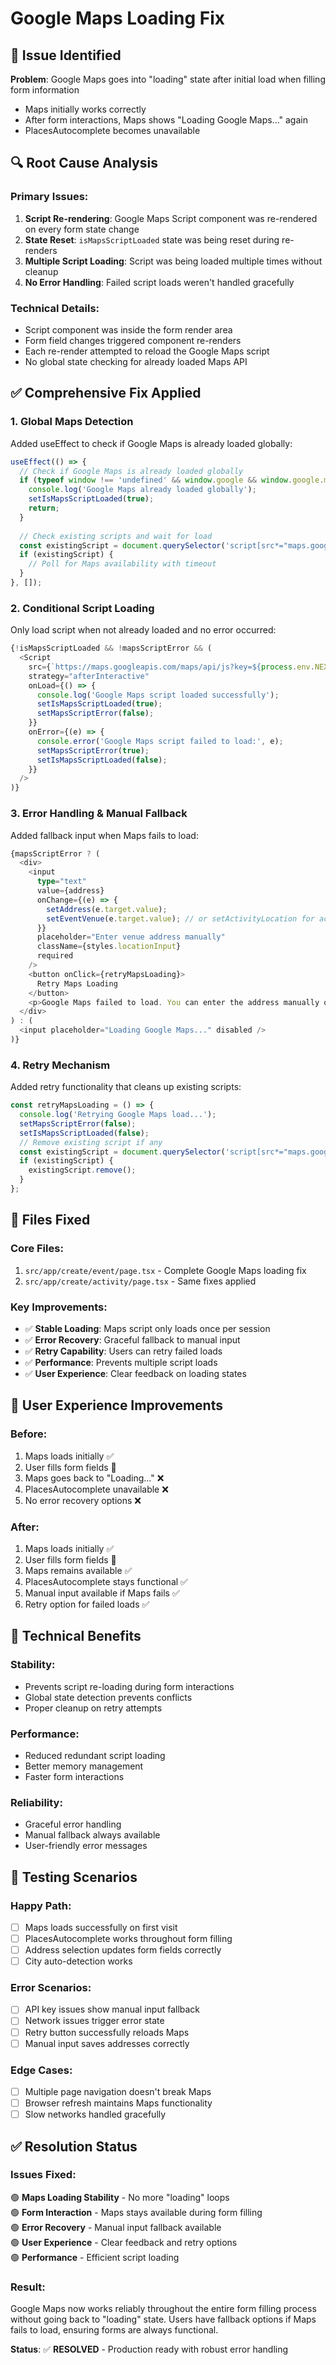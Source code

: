 # Google Maps Loading Fix

## 🚨 **Issue Identified**

**Problem**: Google Maps goes into "loading" state after initial load when filling form information
- Maps initially works correctly
- After form interactions, Maps shows "Loading Google Maps..." again
- PlacesAutocomplete becomes unavailable

## 🔍 **Root Cause Analysis**

### **Primary Issues**:
1. **Script Re-rendering**: Google Maps Script component was re-rendered on every form state change
2. **State Reset**: `isMapsScriptLoaded` state was being reset during re-renders
3. **Multiple Script Loading**: Script was being loaded multiple times without cleanup
4. **No Error Handling**: Failed script loads weren't handled gracefully

### **Technical Details**:
- Script component was inside the form render area
- Form field changes triggered component re-renders
- Each re-render attempted to reload the Google Maps script
- No global state checking for already loaded Maps API

## ✅ **Comprehensive Fix Applied**

### **1. Global Maps Detection**
Added useEffect to check if Google Maps is already loaded globally:
```typescript
useEffect(() => {
  // Check if Google Maps is already loaded globally
  if (typeof window !== 'undefined' && window.google && window.google.maps && window.google.maps.places) {
    console.log('Google Maps already loaded globally');
    setIsMapsScriptLoaded(true);
    return;
  }
  
  // Check existing scripts and wait for load
  const existingScript = document.querySelector('script[src*="maps.googleapis.com"]');
  if (existingScript) {
    // Poll for Maps availability with timeout
  }
}, []);
```

### **2. Conditional Script Loading**
Only load script when not already loaded and no error occurred:
```typescript
{!isMapsScriptLoaded && !mapsScriptError && (
  <Script
    src={`https://maps.googleapis.com/maps/api/js?key=${process.env.NEXT_PUBLIC_GOOGLE_MAPS_API_KEY}&libraries=places`}
    strategy="afterInteractive"
    onLoad={() => {
      console.log('Google Maps script loaded successfully');
      setIsMapsScriptLoaded(true);
      setMapsScriptError(false);
    }}
    onError={(e) => {
      console.error('Google Maps script failed to load:', e);
      setMapsScriptError(true);
      setIsMapsScriptLoaded(false);
    }}
  />
)}
```

### **3. Error Handling & Manual Fallback**
Added fallback input when Maps fails to load:
```typescript
{mapsScriptError ? (
  <div>
    <input
      type="text"
      value={address}
      onChange={(e) => {
        setAddress(e.target.value);
        setEventVenue(e.target.value); // or setActivityLocation for activities
      }}
      placeholder="Enter venue address manually"
      className={styles.locationInput}
      required
    />
    <button onClick={retryMapsLoading}>
      Retry Maps Loading
    </button>
    <p>Google Maps failed to load. You can enter the address manually or try reloading.</p>
  </div>
) : (
  <input placeholder="Loading Google Maps..." disabled />
)}
```

### **4. Retry Mechanism**
Added retry functionality that cleans up existing scripts:
```typescript
const retryMapsLoading = () => {
  console.log('Retrying Google Maps load...');
  setMapsScriptError(false);
  setIsMapsScriptLoaded(false);
  // Remove existing script if any
  const existingScript = document.querySelector('script[src*="maps.googleapis.com"]');
  if (existingScript) {
    existingScript.remove();
  }
};
```

## 📁 **Files Fixed**

### **Core Files**:
1. `src/app/create/event/page.tsx` - Complete Google Maps loading fix
2. `src/app/create/activity/page.tsx` - Same fixes applied

### **Key Improvements**:
- ✅ **Stable Loading**: Maps script only loads once per session
- ✅ **Error Recovery**: Graceful fallback to manual input
- ✅ **Retry Capability**: Users can retry failed loads
- ✅ **Performance**: Prevents multiple script loads
- ✅ **User Experience**: Clear feedback on loading states

## 🎯 **User Experience Improvements**

### **Before**:
1. Maps loads initially ✅
2. User fills form fields 📝
3. Maps goes back to "Loading..." ❌
4. PlacesAutocomplete unavailable ❌
5. No error recovery options ❌

### **After**:
1. Maps loads initially ✅
2. User fills form fields 📝
3. Maps remains available ✅
4. PlacesAutocomplete stays functional ✅
5. Manual input available if Maps fails ✅
6. Retry option for failed loads ✅

## 🔧 **Technical Benefits**

### **Stability**:
- Prevents script re-loading during form interactions
- Global state detection prevents conflicts
- Proper cleanup on retry attempts

### **Performance**:
- Reduced redundant script loading
- Better memory management
- Faster form interactions

### **Reliability**:
- Graceful error handling
- Manual fallback always available
- User-friendly error messages

## 🧪 **Testing Scenarios**

### **Happy Path**:
- [ ] Maps loads successfully on first visit
- [ ] PlacesAutocomplete works throughout form filling
- [ ] Address selection updates form fields correctly
- [ ] City auto-detection works

### **Error Scenarios**:
- [ ] API key issues show manual input fallback
- [ ] Network issues trigger error state
- [ ] Retry button successfully reloads Maps
- [ ] Manual input saves addresses correctly

### **Edge Cases**:
- [ ] Multiple page navigation doesn't break Maps
- [ ] Browser refresh maintains Maps functionality
- [ ] Slow networks handled gracefully

## ✅ **Resolution Status**

### **Issues Fixed**:
🟢 **Maps Loading Stability** - No more "loading" loops  
🟢 **Form Interaction** - Maps stays available during form filling  
🟢 **Error Recovery** - Manual input fallback available  
🟢 **User Experience** - Clear feedback and retry options  
🟢 **Performance** - Efficient script loading  

### **Result**:
Google Maps now works reliably throughout the entire form filling process without going back to "loading" state. Users have fallback options if Maps fails to load, ensuring forms are always functional.

**Status**: ✅ **RESOLVED** - Production ready with robust error handling 